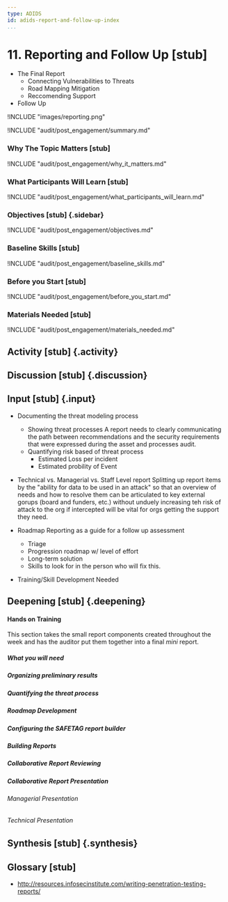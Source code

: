```yaml
---
type: ADIDS
id: adids-report-and-follow-up-index
...
```


# 11. Reporting and Follow Up  [stub]

  * The Final Report
    * Connecting Vulnerabilities to Threats
    * Road Mapping Mitigation
    * Reccomending Support
  * Follow Up


!INCLUDE "images/reporting.png"

!INCLUDE "audit/post_engagement/summary.md"

### Why The Topic Matters [stub]

!INCLUDE "audit/post_engagement/why_it_matters.md"

### What Participants Will Learn [stub]

!INCLUDE "audit/post_engagement/what_participants_will_learn.md"

### Objectives [stub] {.sidebar}

!INCLUDE "audit/post_engagement/objectives.md"

### Baseline Skills [stub]

!INCLUDE "audit/post_engagement/baseline_skills.md"

### Before you Start [stub]

<?trainer resources?>
!INCLUDE "audit/post_engagement/before_you_start.md"

### Materials Needed [stub]

!INCLUDE "audit/post_engagement/materials_needed.md"

## Activity [stub] {.activity}

<?The activities focus on introducing the user to the scope of this threat or section using an activity that lets them explore the concept without the tool so that they can start tool usage with an existing set of use cases in mind.?>

## Discussion [stub] {.discussion}

<?SAFETAG specific: For Audit discussions the auditor will provide scenerios that allow a trainee to explore ways they would use/focus a auditing technique with the identified risks in the case study provided.?>

## Input [stub] {.input}

<?This is usually the lecture part of the session. The trainer presents on issues, sub-topics and more advanced concepts related to focus of the session.?>

  * Documenting the threat modeling process
    * Showing threat processes
	A report needs to clearly communicating the path between recommendations and the security requirements that were expressed during the asset and processes audit.
	* Quantifying risk based of threat process
	  * Estimated Loss per incident
	  * Estimated probility of Event
  * Technical vs. Managerial vs. Staff Level report
  Splitting up report items by the "ability for data to be used in an attack" so that an overview of needs and how to resolve them can be articulated to key external gorups (board and funders, etc.) without unduely increasing teh risk of attack to the org if intercepted will be vital for orgs getting the support they need.

  * Roadmap
  Reporting as a guide for a follow up assessment
    * Triage
	* Progression roadmap w/ level of effort
	* Long-term solution
	* Skills to look for in the person who will fix this.
  * Training/Skill Development Needed

## Deepening [stub] {.deepening}

<?This is the the hands-on segment of a session. The deepening will consist of a live experiment with a tool using existing data that has been already parsed, unparsed data, and an oppourtunity to capture live data from a static target and the housing training organization using the tool.?>

#### Hands on Training

<?Hands-on training on various components of the tool. This will be a moderately collaborative segment where the trainees will have documentation and be encouraged to explore the tool.?>

This section takes the small report components created throughout the week and has the auditor put them together into a final *mini* report.


##### What you will need

##### Organizing preliminary results

##### Quantifying the threat process

##### Roadmap Development

##### Configuring the SAFETAG report builder

##### Building Reports

##### Collaborative Report Reviewing

##### Collaborative Report Presentation

###### Managerial Presentation

###### Technical Presentation


## Synthesis [stub] {.synthesis}

<?A good training habit is to always summarize the session. Talk about what happened in the session, some of the results of the discussion, what issues were discussed, what solutions were made, and give some more time for participants to ask more questions before the session is closed.?>


## Glossary [stub]

  * http://resources.infosecinstitute.com/writing-penetration-testing-reports/

